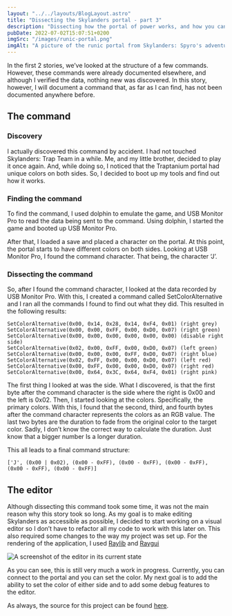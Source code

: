 ```yaml
---
layout: "../../layouts/BlogLayout.astro"
title: "Dissecting the Skylanders portal - part 3"
description: "Dissecting how the portal of power works, and how you can play with it too."
pubDate: 2022-07-02T15:07:51+0200
imgSrc: "/images/runic-portal.png"
imgAlt: "A picture of the runic portal from Skylanders: Spyro's adventure"
---
```

In the first 2 stories, we’ve looked at the structure of a few commands. However, these commands were already documented elsewhere, and although I verified the data, nothing new was discovered. In this story, however, I will document a command that, as far as I can find, has not been documented anywhere before.

## The command

### Discovery
I actually discovered this command by accident. I had not touched Skylanders: Trap Team in a while. Me, and my little brother, decided to play it once again. And, while doing so, I noticed that the Traptanium portal had unique colors on both sides. So, I decided to boot up my tools and find out how it works.

### Finding the command
To find the command, I used dolphin to emulate the game, and USB Monitor Pro to read the data being sent to the command. Using dolphin, I started the game and booted up USB Monitor Pro.

After that, I loaded a save and placed a character on the portal. At this point, the portal starts to have different colors on both sides. Looking at USB Monitor Pro, I found the command character. That being, the character ‘J’.

### Dissecting the command
So, after I found the command character, I looked at the data recorded by USB Monitor Pro. With this, I created a command called SetColorAlternative and I ran all the commands I found to find out what they did. This resulted in the following results:

    SetColorAlternative(0x00, 0x14, 0x28, 0x14, 0xF4, 0x01) (right grey)
    SetColorAlternative(0x00, 0x00, 0xFF, 0x00, 0xD0, 0x07) (right green)
    SetColorAlternative(0x00, 0x00, 0x00, 0x00, 0x00, 0x00) (disable right side)
    SetColorAlternative(0x02, 0x00, 0xFF, 0x00, 0xD0, 0x07) (left green)
    SetColorAlternative(0x00, 0x00, 0x00, 0xFF, 0xD0, 0x07) (right blue)
    SetColorAlternative(0x02, 0xFF, 0x00, 0x00, 0xD0, 0x07) (left red)
    SetColorAlternative(0x00, 0xFF, 0x00, 0x00, 0xD0, 0x07) (right red)
    SetColorAlternative(0x00, 0x64, 0x3C, 0x64, 0xF4, 0x01) (right pink)

The first thing I looked at was the side. What I discovered, is that the first byte after the command character is the side where the right is 0x00 and the left is 0x02. Then, I started looking at the colors. Specifically, the primary colors. With this, I found that the second, third, and fourth bytes after the command character represents the colors as an RGB value. The last two bytes are the duration to fade from the original color to the target color. Sadly, I don’t know the correct way to calculate the duration. Just know that a bigger number Is a longer duration.

This all leads to a final command structure:

    ['J', (0x00 | 0x02), (0x00 - 0xFF), (0x00 - 0xFF), (0x00 - 0xFF), (0x00 - 0xFF), (0x00 - 0xFF)]

## The editor
Although dissecting this command took some time, it was not the main reason why this story took so long. As my goal is to make editing Skylanders as accessible as possible, I decided to start working on a visual editor so I don’t have to refactor all my code to work with this later on. This also required some changes to the way my project was set up. For the rendering of the application, I used [Raylib](https://github.com/raysan5/raylib) and [Raygui](https://github.com/raysan5/raygui)

![A screenshot of the editor in its current state](/images/editor-raylib.png)

As you can see, this is still very much a work in progress. Currently, you can connect to the portal and you can set the color. My next goal is to add the ability to set the color of either side and to add some debug features to the editor.

As always, the source for this project can be found [here](https://github.com/mandar1jn/SkylandersEditor).